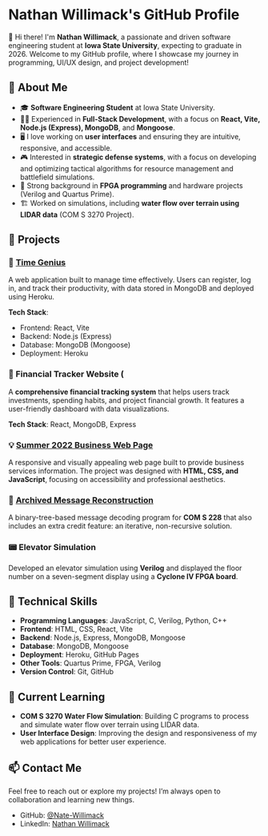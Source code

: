# Nathan Willimack's GitHub Profile

👋 Hi there! I'm **Nathan Willimack**, a passionate and driven software engineering student at **Iowa State University**, expecting to graduate in 2026. Welcome to my GitHub profile, where I showcase my journey in programming, UI/UX design, and project development!

## 🌟 About Me

- 🎓 **Software Engineering Student** at Iowa State University.
- 👨‍💻 Experienced in **Full-Stack Development**, with a focus on **React, Vite, Node.js (Express), MongoDB**, and **Mongoose**.
- 🖥️ I love working on **user interfaces** and ensuring they are intuitive, responsive, and accessible.
- 🎮 Interested in **strategic defense systems**, with a focus on developing and optimizing tactical algorithms for resource management and battlefield simulations.
- 🔧 Strong background in **FPGA programming** and hardware projects (Verilog and Quartus Prime).
- 🏗️ Worked on simulations, including **water flow over terrain using LIDAR data** (COM S 3270 Project).

## 💼 Projects

### 🔗 [Time Genius](timeguru.org)
A web application built to manage time effectively. Users can register, log in, and track their productivity, with data stored in MongoDB and deployed using Heroku.

**Tech Stack**:
- Frontend: React, Vite
- Backend: Node.js (Express)
- Database: MongoDB (Mongoose)
- Deployment: Heroku

### 💼 Financial Tracker Website (
A **comprehensive financial tracking system** that helps users track investments, spending habits, and project financial growth. It features a user-friendly dashboard with data visualizations.

**Tech Stack**: React, MongoDB, Express

### 💡 [Summer 2022 Business Web Page](https://nate-willimack.github.io/my-site/)
A responsive and visually appealing web page built to provide business services information. The project was designed with **HTML, CSS, and JavaScript**, focusing on accessibility and professional aesthetics.

### 🚀 [Archived Message Reconstruction](https://github.com/Nate-Willimack/project-4)
A binary-tree-based message decoding program for **COM S 228** that also includes an extra credit feature: an iterative, non-recursive solution.

### 📟 Elevator Simulation
Developed an elevator simulation using **Verilog** and displayed the floor number on a seven-segment display using a **Cyclone IV FPGA board**.

## 🔧 Technical Skills

- **Programming Languages**: JavaScript, C, Verilog, Python, C++
- **Frontend**: HTML, CSS, React, Vite
- **Backend**: Node.js, Express, MongoDB, Mongoose
- **Database**: MongoDB, Mongoose
- **Deployment**: Heroku, GitHub Pages
- **Other Tools**: Quartus Prime, FPGA, Verilog
- **Version Control**: Git, GitHub

## 🔭 Current Learning

- **COM S 3270 Water Flow Simulation**: Building C programs to process and simulate water flow over terrain using LIDAR data.
- **User Interface Design**: Improving the design and responsiveness of my web applications for better user experience.


## 📫 Contact Me

Feel free to reach out or explore my projects! I’m always open to collaboration and learning new things.

- GitHub: [@Nate-Willimack](https://github.com/Nate-Willimack)
- LinkedIn: [Nathan Willimack](https://www.linkedin.com/in/nathan-willimack/)

